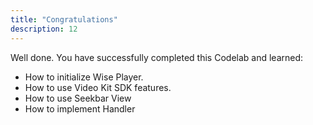 ```yaml
---
title: "Congratulations"
description: 12
---
```


<p>Well done. You have successfully completed this Codelab and learned:</p>
<ul>
<li>How to initialize Wise Player.</li>
<li>How to use Video Kit SDK features.</li>
<li>How to use Seekbar View</li>
<li>How to implement Handler</li>
</ul>
